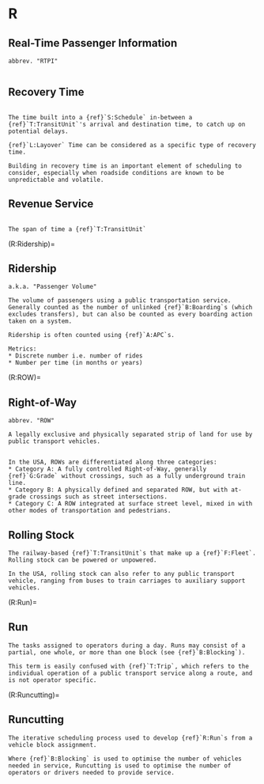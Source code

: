 # R

## Real-Time Passenger Information

```{tabbed} Definition
abbrev. "RTPI"


```

## Recovery Time

```{tabbed} Definition

The time built into a {ref}`S:Schedule` in-between a {ref}`T:TransitUnit`'s arrival and destination time, to catch up on potential delays.

{ref}`L:Layover` Time can be considered as a specific type of recovery time.

Building in recovery time is an important element of scheduling to consider, especially when roadside conditions are known to be unpredictable and volatile.
```

## Revenue Service

```{tabbed} Definition

The span of time a {ref}`T:TransitUnit`

```

(R:Ridership)=

## Ridership

```{tabbed} Definition
a.k.a. "Passenger Volume"

The volume of passengers using a public transportation service. Generally counted as the number of unlinked {ref}`B:Boarding`s (which excludes transfers), but can also be counted as every boarding action taken on a system.

Ridership is often counted using {ref}`A:APC`s.

```

```{tabbed} Application
Metrics:
* Discrete number i.e. number of rides
* Number per time (in months or years)
```

(R:ROW)=

## Right-of-Way

```{tabbed} Definition
abbrev. "ROW"

A legally exclusive and physically separated strip of land for use by public transport vehicles.
```

```{tabbed} Application

In the USA, ROWs are differentiated along three categories:
* Category A: A fully controlled Right-of-Way, generally {ref}`G:Grade` without crossings, such as a fully underground train line.
* Category B: A physically defined and separated ROW, but with at-grade crossings such as street intersections.
* Category C: A ROW integrated at surface street level, mixed in with other modes of transportation and pedestrians.

```

## Rolling Stock

```{tabbed} Definition
The railway-based {ref}`T:TransitUnit`s that make up a {ref}`F:Fleet`. Rolling stock can be powered or unpowered.

In the USA, rolling stock can also refer to any public transport vehicle, ranging from buses to train carriages to auxiliary support vehicles.
```

(R:Run)=

## Run

```{tabbed} Definition
The tasks assigned to operators during a day. Runs may consist of a partial, one whole, or more than one block (see {ref}`B:Blocking`).

This term is easily confused with {ref}`T:Trip`, which refers to the individual operation of a public transport service along a route, and is not operator specific.
```

(R:Runcutting)=

## Runcutting

```{tabbed} Definition
The iterative scheduling process used to develop {ref}`R:Run`s from a vehicle block assignment.

Where {ref}`B:Blocking` is used to optimise the number of vehicles needed in service, Runcutting is used to optimise the number of operators or drivers needed to provide service.
```
